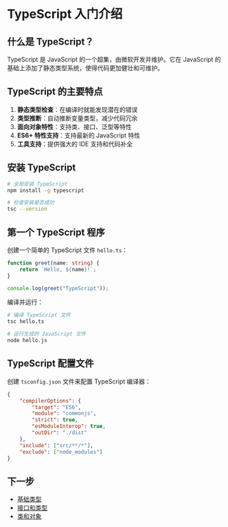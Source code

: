 # TypeScript 入门介绍

## 什么是 TypeScript？

TypeScript 是 JavaScript 的一个超集，由微软开发并维护。它在 JavaScript 的基础上添加了静态类型系统，使得代码更加健壮和可维护。

## TypeScript 的主要特点

1. **静态类型检查**：在编译时就能发现潜在的错误
2. **类型推断**：自动推断变量类型，减少代码冗余
3. **面向对象特性**：支持类、接口、泛型等特性
4. **ES6+ 特性支持**：支持最新的 JavaScript 特性
5. **工具支持**：提供强大的 IDE 支持和代码补全

## 安装 TypeScript

```bash
# 全局安装 TypeScript
npm install -g typescript

# 检查安装是否成功
tsc --version
```

## 第一个 TypeScript 程序

创建一个简单的 TypeScript 文件 `hello.ts`：

```typescript
function greet(name: string) {
    return `Hello, ${name}!`;
}

console.log(greet("TypeScript"));
```

编译并运行：

```bash
# 编译 TypeScript 文件
tsc hello.ts

# 运行生成的 JavaScript 文件
node hello.js
```

## TypeScript 配置文件

创建 `tsconfig.json` 文件来配置 TypeScript 编译器：

```json
{
    "compilerOptions": {
        "target": "ES6",
        "module": "commonjs",
        "strict": true,
        "esModuleInterop": true,
        "outDir": "./dist"
    },
    "include": ["src/**/*"],
    "exclude": ["node_modules"]
}
```

## 下一步

- [基础类型](./02-basic-types.md)
- [接口和类型](./03-interfaces-types.md)
- [类和对象](./04-classes-objects.md)
